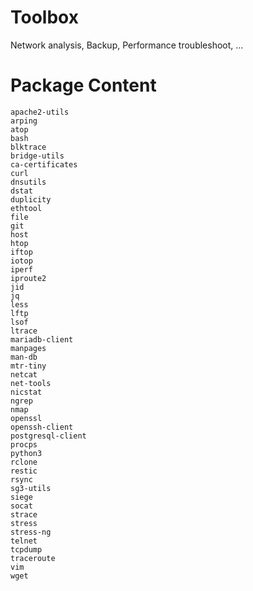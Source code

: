 # Toolbox

Network analysis, Backup, Performance troubleshoot, ... 

# Package Content

    apache2-utils 
    arping 
    atop 
    bash 
    blktrace 
    bridge-utils 
    ca-certificates 
    curl 
    dnsutils 
    dstat 
    duplicity 
    ethtool 
    file 
    git 
    host 
    htop 
    iftop 
    iotop 
    iperf 
    iproute2 
    jid 
    jq 
    less 
    lftp 
    lsof 
    ltrace 
    mariadb-client 
    manpages 
    man-db 
    mtr-tiny 
    netcat 
    net-tools 
    nicstat 
    ngrep 
    nmap 
    openssl 
    openssh-client 
    postgresql-client 
    procps 
    python3 
    rclone 
    restic 
    rsync 
    sg3-utils 
    siege 
    socat 
    strace 
    stress 
    stress-ng 
    telnet 
    tcpdump 
    traceroute 
    vim 
    wget 
